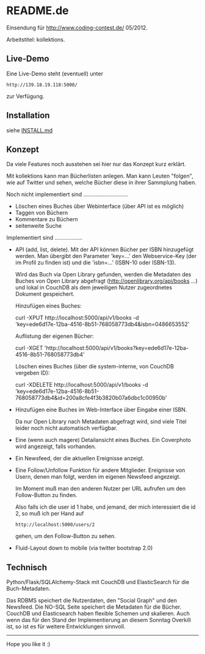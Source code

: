 README.de
=========

Einsendung für http://www.coding-contest.de/ 05/2012.

Arbeitstitel: kollektions.

Live-Demo
---------

Eine Live-Demo steht (eventuell) unter

	http://139.18.19.118:5000/

zur Verfügung.


Installation
------------

siehe [INSTALL.md](https://raw.github.com/miku/kollektions/master/INSTALL.md)


Konzept
-------

Da viele Features noch ausstehen sei hier nur das Konzept kurz erklärt.

Mit kollektions kann man Bücherlisten anlegen. Man kann Leuten "folgen",
wie auf Twitter und sehen, welche Bücher diese in ihrer Sammplung haben.

Noch nicht implementiert sind
.............................

* Löschen eines Buches über Webinterface (über API ist es möglich)
* Taggen von Büchern
* Kommentare zu Büchern
* seitenweite Suche


Implementiert sind
..................


* API (add, list, delete). Mit der API können Bücher per ISBN hinzugefügt
  werden. Man übergibt den Parameter 'key=...' den Webservice-Key
  (der im Profil zu finden ist) und die 'isbn=...' (ISBN-10 oder ISBN-13).

  Wird das Buch via Open Library gefunden, werden die Metadaten des Buches
  von Open Library abgefragt (http://openlibrary.org/api/books ...) und
  lokal in CouchDB als dem jeweiligen Nutzer zugeordnetes Dokument
  gespeichert. 

  Hinzufügen eines Buches:

	curl -XPUT http://localhost:5000/api/v1/books -d \
		'key=ede6d17e-12ba-4516-8b51-768058773db4&isbn=0486653552'

  Auflistung der eigenen Bücher:

	curl -XGET 'http://localhost:5000/api/v1/books?key=ede6d17e-12ba-4516-8b51-768058773db4'

  Löschen eines Buches (über die system-interne, von CouchDB vergeben ID):

	curl -XDELETE http://localhost:5000/api/v1/books -d \
		'key=ede6d17e-12ba-4516-8b51-768058773db4&id=200a8cfe4f3b3820b07a6dbc1c00950b'  


* Hinzufügen eine Buches im Web-Interface über Eingabe einer ISBN.

  Da nur Open Library nach Metadaten abgefragt wird, sind viele Titel
  leider noch nicht automatisch verfügbar.  


* Eine (wenn auch magere) Detailansicht eines Buches. Ein Coverphoto wird
  angezeigt, falls vorhanden.


* Ein Newsfeed, der die aktuellen Ereignisse anzeigt.


* Eine Follow/Unfollow Funktion für andere Mitglieder.
  Ereignisse von Usern, denen man folgt, werden im eigenen Newsfeed angezeigt.

  Im Moment muß man den anderen Nutzer per URL aufrufen um den Follow-Button
  zu finden.

  Also falls ich die user id 1 habe, und jemand, der mich interessiert die id 2,
  so muß ich per Hand auf

  	  http://localhost:5000/users/2

  gehen, um den Follow-Button zu sehen.


* Fluid-Layout down to mobile (via twitter bootstrap 2.0)


Technisch
---------

Python/Flask/SQLAlchemy-Stack mit CouchDB und ElasticSearch für die Buch-Metadaten.

Das RDBMS speichert die Nutzerdaten, den "Social Graph" und den Newsfeed. 
Die NO-SQL Seite speichert die Metadaten für die Bücher. CouchDB und Elasticsearch
haben flexible Schemen und skalieren. Auch wenn das für den Stand der Implementierung
an diesem Sonntag Overkill ist, so ist es für weitere Entwicklungen sinnvoll.

----

Hope you like it :)
